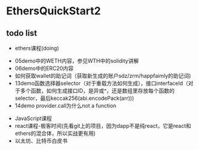 # EthersQuickStart2
 
## todo list

- ethers课程(doing)
 + 05demo中的WETH内容，参见WTH中的solidity讲解
 + 06demo中的ERC20内容
 + 如何获取wallet的助记词（获取新生成的账户sdz/zrm/happfaimly的助记词)
 + 13demo函数选择器selector（对于重载方法如何生成），接口interfaceId（对于多个函数，如何生成接口ID，是异或^，还是数组里存放每个函数的selector，最后keccak256(abi.encodePack(arr)))
 + 14demo provider.call为什么not a function
 
- JavaScript课程
- react课程-极客时间(先看git上的项目，因为dapp不是纯react，它是react和ethers的混合体，所以实战更有用)
- 以太坊、比特币白皮书



